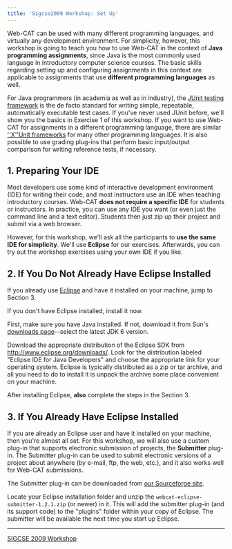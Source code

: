 ```yaml
---
title: 'Sigcse2009 Workshop: Set Up'
---
```

Web-CAT can be used with many different programming languages, and
virtually any development environment.  For simplicity, however, this
workshop is going to teach you how to use Web-CAT in the context of
**Java programming assignments**, since Java is the most commonly
used language in introductory computer science courses.  The basic
skills regarding setting up and configuring assignments in this
context are applicable to assignments that use **different
programming languages** as well.

For Java programmers (in academia as well as in industry), the
[JUnit testing framework](http://www.junit.org/) is the de
facto standard for writing simple, repeatable, automatically
executable test cases.  If you've never used JUnit before, we'll show
you the basics in Exercise 1 of this workshop.  If you want to use
Web-CAT for assignments in a different programming language, there
are similar [''X''Unit frameworks](http://www.xprogramming.com/software.htm)
for many other programming languages.  It is also
possible to use grading plug-ins that perform basic input/output
comparison for writing reference tests, if necessary.

## 1. Preparing Your IDE 

Most developers use some kind of interactive development environment
(IDE) for writing their code, and most instructors use an IDE when
teaching introductory courses.  Web-CAT **does not require a specific
IDE** for students or instructors.  In practice, you can use any
IDE you want (or even just the command line and a text editor).
Students then just zip up their project and submit via a web
browser.

However, for this workshop, we'll ask all the participants to
**use the same IDE for simplicity**.
We'll use **Eclipse** for our exercises.  Afterwards, you can try
out the workshop exercises using your own IDE if you like.

## 2. If You Do Not Already Have Eclipse Installed 

If you already use [Eclipse](http://www.eclipse.org/)
and have it installed on your machine, jump to Section 3.

If you don't have Eclipse installed, install it now.

First, make sure you have Java installed.  If not, download it from
Sun's [downloads page](http://java.sun.com/javase/downloads/index.jsp)--select
the latest JDK 6 version.

Download the appropriate distribution of the Eclipse SDK from
http://www.eclipse.org/downloads/.
Look for the distribution labeled "Eclipse IDE for Java Developers"
and choose the appropriate link for your operating system.
Eclipse is typically distributed as a zip or tar archive, and all you
need to do to install it is unpack the archive some place convenient
on your machine.

After installing Eclipse, **also** complete the steps in the
Section 3.

## 3. If You Already Have Eclipse Installed 

If you are already an Eclipse user and have it installed on your
machine, then you're almost all set.  For this workshop, we will also
use a custom plug-in that supports electronic submission of projects,
the **Submitter** plug-in.  The Submitter plug-in can be used to
submit electronic versions of a project about anywhere (by e-mail,
ftp, the web, etc.), and it also works well for Web-CAT
submissions.

The Submitter plug-in can be downloaded from
[our Sourceforge site](http://sourceforge.net/project/showfiles.php?group_id=142064&package_id=160235).

Locate your Eclipse installation folder and unzip the
`webcat-eclipse-submitter-1.2.1.zip` (or newer) in it.  This will
add the submitter plug-in (and its support code) to the "plugins"
folder within your copy of Eclipse.  The submitter will be
available the next time you start up Eclipse.

----
[SIGCSE 2009 Workshop](index.html)
